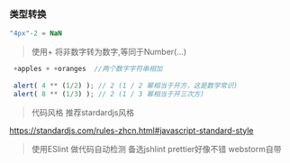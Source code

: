 ### 类型转换

```js
"4px"-2 = NaN
```
> 使用+ 将非数字转为数字,等同于Number(...)

```js
 +apples + +oranges  //两个数字字符串相加
 
 alert( 4 ** (1/2) ); // 2 (1 / 2 幂相当于开方，这是数学常识)
 alert( 8 ** (1/3) ); // 2 (1 / 3 幂相当于开三次方)
```

> 代码风格  推荐stardardjs风格

https://standardjs.com/rules-zhcn.html#javascript-standard-style

> 使用ESlint 做代码自动检测 备选jshlint    prettier好像不错  webstorm自带


